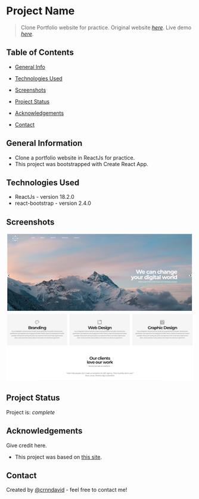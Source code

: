 # Project Name

> Clone Portfolio website for practice.
> Original website [_here_](http://creative-agency-template-20151.webflow.io).
> Live demo [_here_](https://www.example.com). <!-- If you have the project hosted somewhere, include the link here. -->

## Table of Contents

- [General Info](#general-information)
- [Technologies Used](#technologies-used)

- [Screenshots](#screenshots)

- [Project Status](#project-status)

- [Acknowledgements](#acknowledgements)
- [Contact](#contact)
<!-- * [License](#license) -->

## General Information

- Clone a portfolio website in ReactJs for practice.
- This project was bootstrapped with Create React App.

<!-- You don't have to answer all the questions - just the ones relevant to your project. -->

## Technologies Used

- ReactJs - version 18.2.0
- react-bootstrap - version 2.4.0

## Screenshots

![Example screenshot](./src/assets/img/screenshot-2.png)
![Example screenshot](./src/assets/img/screenshot-1.png)

<!-- If you have screenshots you'd like to share, include them here. -->

## Project Status

Project is: _complete_

## Acknowledgements

Give credit here.

- This project was based on [this site](http://creative-agency-template-20151.webflow.io).

## Contact

Created by [@crnndavid](https://github.com/crnndavid) - feel free to contact me!

<!-- Optional -->
<!-- ## License -->
<!-- This project is open source and available under the [... License](). -->

<!-- You don't have to include all sections - just the one's relevant to your project -->
